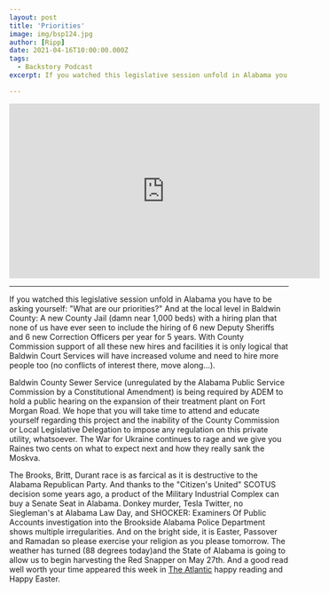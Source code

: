 ```yaml
---
layout: post
title: 'Priorities'
image: img/bsp124.jpg
author: [Ripp]
date: 2021-04-16T10:00:00.000Z
tags:
  - Backstory Podcast
excerpt: If you watched this legislative session unfold in Alabama you have to be asking yourself, What are our priorities? 

---
```


<iframe width="560" height="315" src="https://www.youtube.com/embed/23UW-uRcHIM" title="YouTube video player" frameborder="0" allow="accelerometer; autoplay; clipboard-write; encrypted-media; gyroscope; picture-in-picture" allowfullscreen></iframe>

--------

If you watched this legislative session unfold in Alabama you have to be asking yourself: "What are our priorities?"  And at the local level in Baldwin County: A new County Jail (damn near 1,000 beds) with a hiring plan that none of us have ever seen to include the hiring of 6 new Deputy Sheriffs and 6 new Correction Officers per year for 5 years.  With County Commission support of all these new hires and facilities it is only logical that Baldwin Court Services will have increased volume and need to hire more people too (no conflicts of interest there, move along...).  

Baldwin County Sewer Service (unregulated by the Alabama Public Service Commission by a Constitutional Amendment) is being required by ADEM to hold a public hearing on the expansion of their treatment plant on Fort Morgan Road.  We hope that you will take time to attend and educate yourself regarding this project and the inability of the County Commission or Local Legislative Delegation to impose any regulation on this private utility, whatsoever.  The War for Ukraine continues to rage and we give you Raines two cents on what to expect next and how they really sank the Moskva.  

The Brooks, Britt, Durant race is as farcical as it is destructive to the Alabama Republican Party.   And thanks to the "Citizen's United" SCOTUS decision some years ago, a product of the Military Industrial Complex can buy a Senate Seat in Alabama.   Donkey murder, Tesla Twitter, no Siegleman's at Alabama Law Day, and SHOCKER: Examiners Of Public Accounts investigation into the Brookside Alabama Police Department shows multiple irregularities.  And on the bright side, it is Easter, Passover and Ramadan so please exercise your religion as you please tomorrow.  The weather has turned (88 degrees today)and the State of Alabama is going to allow us to begin harvesting the Red Snapper on May 27th.  And a good read well worth your time appeared this week in <a href="https://www.theatlantic.com/magazine/archive/2022/05/social-media-democracy-trust-babel/629369/" rel="noopener" target="_blank">The Atlantic</a> happy reading and Happy Easter.